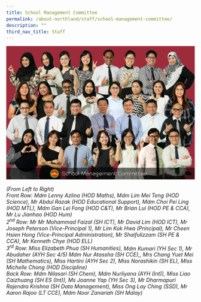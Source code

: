 ```yaml
---
title: School Management Committee
permalink: /about-northland/staff/school-management-committee/
description: ""
third_nav_title: Staff
---
```

![](/images/smc2023.jpeg)
<p><em>(From Left to Right)<br></em><em>Front Row: Mdm Lenny Azlina (HOD Maths), Mdm Lim Mei Teng (HOD Science), Mr Abdul Razak (HOD Educational Support), Mdm Choi Pei Ling (HOD MTL), Mdm Gan Lei Fong (HOD C&amp;T), Mr Brian Lui (HOD PE &amp; CCA), Mr Lu Jianhao (HOD Hum)<br></em><em>2<sup>nd</sup>&nbsp;Row: Mr Mr Mohammad Faizal (SH ICT), Mr David Lim (HOD ICT), Mr Joseph Peterson (Vice-Principal 1), Mr Lim Kok Hwa (Principal), Mr Cheen Hsien Hong (Vice-Principal Administration), Mr Shaifulizzam (SH PE &amp; CCA), Mr Kenneth Chye (HOD ELL) <br></em><em>3<sup>rd</sup>&nbsp;Row: Miss Elizabeth Phua (SH Humanities),&nbsp;</em><em>Mdm Kumari (YH Sec 1), Mr Abudaher (AYH Sec 4/5) Mdm Nur Atassha (SH CCE),</em><em>, Mrs Chang Yuet Mei (SH Mathematics),&nbsp;</em><em>Miss Hartini (AYH Sec 2),&nbsp;</em><em>Miss Norashikin (SH EL), Miss Michelle Chong (HOD Discipline)<br></em><em>Back Row:&nbsp;Mdm Nilasari (SH Chem), Mdm Nurliyana (AYH (Int)), Miss Liao Caizhuang (SH ES (Int)), Ms Joanne Yap (YH Sec 3), Mr Dharmapuri Rajendra Krishna (SH Data Management), Miss Ong Lay Ching (SSD), Mr Aaron Rajoo (LT CCE), Mdm Noor Zanariah (SH Malay)&nbsp;</em></p>